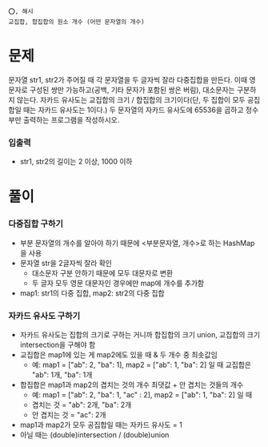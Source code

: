 ```
⭕️, 해시
교집합, 합집합의 원소 개수 (어떤 문자열의 개수)
```

# 문제

문자열 str1, str2가 주어질 때 각 문자열을 두 글자씩 잘라 다중집합을 만든다. 이때 영문자로 구성된 쌍만 가능하고(공백, 기타 문자가 포함된 쌍은 버림), 대소문자는 구분하지 않는다. 자카드 유사도는 교집합의 크기 / 합집합의 크기이다(단, 두 집합이 모두 공집합일 때는 자카드 유사도는 1이다.) 두 문자열의 자카드 유사도에 65536을 곱하고 정수부만 출력하는 프로그램을 작성하시오.

### 입출력

- str1, str2의 길이는 2 이상, 1000 이하

# 풀이

### 다중집합 구하기

- 부분 문자열의 개수를 알아야 하기 때문에 <부분문자열, 개수>로 하는 HashMap을 사용
- 문자열 str을 2글자씩 잘라 확인
  - 대소문자 구분 안하기 때문에 모두 대문자로 변환
  - 두 글자 모두 영문 대문자인 경우에만 map에 개수를 추가함
- map1: str1의 다중 집합, map2: str2의 다중 집합

### 자카드 유사도 구하기

- 자카드 유사도는 집합의 크기로 구하는 거니까 합집합의 크기 union, 교집합의 크기 intersection을 구해야 함
- 교집합은 map1에 있는 게 map2에도 있을 때 & 두 개수 중 최솟값임
  - 예: map1 = ["ab": 2, "ba": 1], map2 = ["ab": 1, "ba": 2] 일 때 교집합은 "ab": 1개, "ba": 1개
- 합집합은 map1과 map2의 겹치는 것의 개수 최댓값 + 안 겹치는 것들의 개수
  - 예: map1 = ["ab": 2, "ba": 1, "ac" : 2], map2 = ["ab": 1, "ba": 2] 일 때
  - 겹치는 것 = "ab": 2개, "ba": 2개
  - 안 겹치는 것 = "ac": 2개
- map1과 map2가 모두 공집합일 때는 자카드 유사도 = 1
- 아닐 때는 (double)intersection / (double)union
